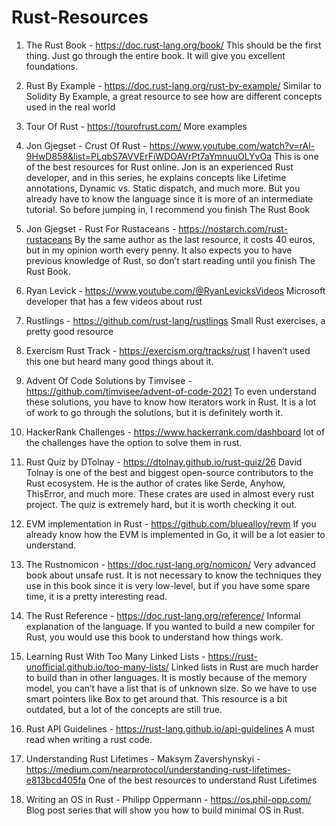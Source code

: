 # Rust-Resources
1. The Rust Book - https://doc.rust-lang.org/book/ This should be the first thing. Just go through the entire book. It will give you excellent foundations.

2. Rust By Example - https://doc.rust-lang.org/rust-by-example/ Similar to Solidity By Example, a great resource to see how are different concepts used in the real world

3. Tour Of Rust - https://tourofrust.com/ More examples

4. Jon Gjegset - Crust Of Rust - https://www.youtube.com/watch?v=rAl-9HwD858&list=PLqbS7AVVErFiWDOAVrPt7aYmnuuOLYvOa This is one of the best resources for Rust online. Jon is an experienced Rust developer, and in this series, he explains concepts like Lifetime annotations, Dynamic vs. Static dispatch, and much more. But you already have to know the language since it is more of an intermediate tutorial. So before jumping in, I recommend you finish The Rust Book

5. Jon Gjegset - Rust For Rustaceans - https://nostarch.com/rust-rustaceans By the same author as the last resource, it costs 40 euros, but in my opinion worth every penny. It also expects you to have previous knowledge of Rust, so don’t start reading until you finish The Rust Book.

6. Ryan Levick - https://www.youtube.com/@RyanLevicksVideos Microsoft developer that has a few videos about rust

7. Rustlings - https://github.com/rust-lang/rustlings Small Rust exercises, a pretty good resource

8. Exercism Rust Track - https://exercism.org/tracks/rust I haven’t used this one but heard many good things about it.

9. Advent Of Code Solutions by Timvisee - https://github.com/timvisee/advent-of-code-2021 To even understand these solutions, you have to know how iterators work in Rust. It is a lot of work to go through the solutions, but it is definitely worth it.

10. HackerRank Challenges - https://www.hackerrank.com/dashboard lot of the challenges have the option to solve them in rust.

11. Rust Quiz by DTolnay - https://dtolnay.github.io/rust-quiz/26 David Tolnay is one of the best and biggest open-source contributors to the Rust ecosystem. He is the author of crates like Serde, Anyhow, ThisError, and much more. These crates are used in almost every rust project. The quiz is extremely hard, but it is worth checking it out.

12. EVM implementation in Rust - https://github.com/bluealloy/revm If you already know how the EVM is implemented in Go, it will be a lot easier to understand.

13. The Rustnomicon - https://doc.rust-lang.org/nomicon/ Very advanced book about unsafe rust. It is not necessary to know the techniques they use in this book since it is very low-level, but if you have some spare time, it is a pretty interesting read.

14. The Rust Reference - https://doc.rust-lang.org/reference/ Informal explanation of the language. If you wanted to build a new compiler for Rust, you would use this book to understand how things work.

15. Learning Rust With Too Many Linked Lists - https://rust-unofficial.github.io/too-many-lists/ Linked lists in Rust are much harder to build than in other languages. It is mostly because of the memory model, you can’t have a list that is of unknown size. So we have to use smart pointers like Box to get around that. This resource is a bit outdated, but a lot of the concepts are still true.

16. Rust API Guidelines - https://rust-lang.github.io/api-guidelines A must read when writing a rust code.

17. Understanding Rust Lifetimes - Maksym Zavershynskyi - https://medium.com/nearprotocol/understanding-rust-lifetimes-e813bcd405fa One of the best resources to understand Rust Lifetimes

18. Writing an OS in Rust - Philipp Oppermann - https://os.phil-opp.com/ Blog post series that will show you how to build minimal OS in Rust.
